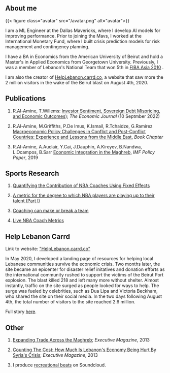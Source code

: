 ## About me

{{< figure class="avatar" src="/avatar.png" alt="avatar">}}

I am a ML Engineer at the Dallas Mavericks, where I develop AI models for improving performance. Prior to joining the Mavs, I worked at the International Monetary Fund, where I built crisis prediction models for risk management and contingency planning.

I have a BA in Economics from the American University of Beirut and hold a Master's in Applied Economics from Georgetown University. Previously, I was a member of Lebanon's National Team that won 5th in [FIBA Asia 2010](https://basketball.asia-basket.com/player/Ramzy-Al-Amine/Lebanon/Lebanese-U18-National-Team/204964) . 

I am also the creator of [HelpLebanon.carrd.co](https://helplebanon.carrd.co), a website that saw more the 2 million visitors in the wake of the Beirut blast on August 4th, 2020. 

## Publications

  1. R.Al-Amine, T.Willems: [Investor Sentiment, Sovereign Debt Mispricing, and Economic Outcomes](https://doi.org/10.1093/ej/ueac067)); _The Economic Journal_ (10 Septmber 2022)

  2. R.Al-Amine, M.Griffiths, P.De Imus, K.Ismail, R.Tchaidze, G.Ramirez [Macroeconomic Policy Challenges in Conflict and Post-Conflict Countries: Experience and Lessons from the Middle East](https://oxford.universitypressscholarship.com/view/10.1093/oso/9780198853091.001.0001/oso-9780198853091-chapter-19), _Book Chapter_

  3. R.Al-Amine, A.Auclair, Y.Cai, J.Dauphin, A.Kireyev, B.Nandwa, L.Ocampos, B.Sarr [Economic Integration in the Maghreb](https://www.imf.org/en/Publications/Departmental-Papers-Policy-Papers/Issues/2019/02/08/Economic-Integration-in-the-Maghreb-An-Untapped-Source-of-Growth-46273), *IMF Policy Paper*, 2019


## Sports Research

1. [Quantifying the Contribution of NBA Coaches Using Fixed Effects](https://towardsdatascience.com/quantifying-the-contribution-of-nba-coaches-using-fixed-effects-56f77f22153a)

2. [A metric for the degree to which NBA players are playing up to their talent (Part I)](/posts/nba-distance-to-potential)

3. [Coaching can make or break a team](https://ramzyalamine.medium.com/coaching-can-make-or-break-a-team-just-ask-doc-rivers-67ce3ed051c7)

4. [Live NBA Coach Metrics](https://nbacoacheffects.herokuapp.com/)

## Help Lebanon Carrd

Link to website: ["HelpLebanon.carrd.co"](https://helplebanon.carrd.co/) 

In May 2020, I developed a landing page of resources for helping local Lebanese communities survive the economic crisis. Two months later, the site became an epicenter for disaster relief initatives and donation efforts as the international community rushed to support the victims of the Beirut Port explosion. The blast killed 218 and left many more without shelter. Almost instantly, traffic on the site surged as people looked for ways to help. The surge was fueled by celebrities, such as Dua Lipa and Victoria Beckham, who shared the site on their social media. In the two days following August 4th, the total number of visitors to the site reached 2.6 million.

Full story [here](https://docs.google.com/presentation/d/175wsn-18PNyWML7TmsUDiRTSIEaD7EgCVGfOKM4Kihc/edit?usp=sharing). 

## Other

1. [Expanding Trade Across the Maghreb](https://blogs.imf.org/2019/04/23/expanding-trade-across-the-maghreb/); *Executive Magazine*, 2013

2. [Counting The Cost: How Much Is Lebanon's Economy Being Hurt By Syria's Crisis](https://www.executive-magazine.com/economics-policy/lebanon-syria-crisis); *Executive Magazine*, 2013

3. I produce [recreational beats](https://soundcloud.com/ramsesmakesbeats/sets/albominati) on Soundcloud.  

<!-- ---

## Awards


Year | Award | Category
-----|-------|--------
2010 |   | Won Outstanding Lead Actor in a miniseries or a movie
2018 | IMF Innovation | Won Innovation Champion 
2010 | FIBA | Selected on the Lebanese Under-18 National Team

--- -->

